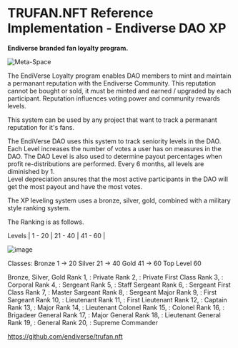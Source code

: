 # TRUFAN.NFT Reference Implementation - Endiverse DAO XP
**Endiverse branded fan loyalty program.**

![Meta-Space](https://user-images.githubusercontent.com/95392397/159100230-938f0dcb-382d-416c-b371-1f637649abbb.png)

The EndiVerse Loyalty program enables DAO members to mint and maintain a permanant reputation with the Endiverse Community.
This reputation cannot be bought or sold, it must be minted and earned / upgraded by each participant.
Reputation influences voting power and community rewards levels.

This system can be used by any project that want to track a permanant reputation for it's fans.

The EndiVerse DAO uses this system to track seniority levels in the DAO.  Each Level increases the number of votes a user has on measures in the DAO.
The DAO Level is also used to determine payout percentages when profit re-distributions are performed.  Every 6 months, all levels are diminished by 1.  
Level depreciation ansures that the most active participants in the DAO will get the most payout and have the most votes.

The XP leveling system uses a bronze, silver, gold, combined with a military style ranking system.

The Ranking is as follows.

Levels | 1 - 20 | 21 - 40 | 41 - 60 |

![image](https://user-images.githubusercontent.com/95392397/159097507-57496904-bf44-4390-ab1a-fc51f9277902.png)

Classes:
Bronze 1 -> 20 
Silver 21 -> 40 
Gold 41 -> 60 
Top Level 60 

Bronze, Silver, Gold
Rank 1, : Private
Rank 2, : Private First Class
Rank 3, : Corporal
Rank 4, : Sergeant
Rank 5, : Staff Sergeant
Rank 6, : Sergeant First Class
Rank 7, : Master Sargeant
Rank 8, : Sergeant Major
Rank 9, : First Sargeant
Rank 10, : Lieutenant
Rank 11, : First Lieutenant
Rank 12, : Captain
Rank 13, : Major
Rank 14, : Lieutenant Colonel
Rank 15, : Colonel
Rank 16, : Brigadeer General
Rank 17, : Major General
Rank 18, : Lieutenant General
Rank 19, : General
Rank 20, : Supreme Commander

https://github.com/endiverse/trufan.nft
